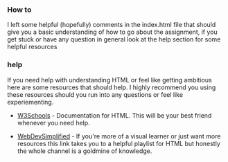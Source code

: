
### How to
I left some helpful (hopefully) comments in the index.html file that should give you a basic understanding of how to go about the assignment, if you get stuck or have any question in general look at the help section for some helpful resources 





### help

If you need help with understanding HTML or feel like getting ambitious here are some resources that should help. I highly recommend you using these resources should you run into any questions or feel like experiementing.

- [W3Schools](https://www.w3schools.com/html/default.asp) - Documentation for HTML. This will be your best friend whenever you need help.

- [WebDevSimplified](https://www.youtube.com/playlist?list=PLZlA0Gpn_vH8BoXcpCUvdmdPZFuR5y2lV) - If you're more of a visual learner or just want more resources this link takes you to 
a helpful playlist for HTML but honestly the whole channel is a goldmine of knowledge.
